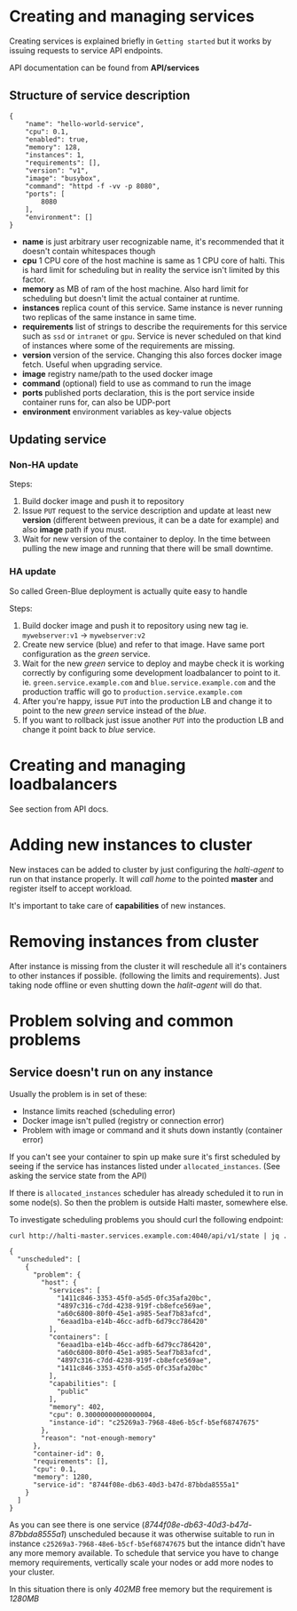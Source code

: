 # Creating and managing services

Creating services is explained briefly in `Getting started` but it works
by issuing requests to service API endpoints.

API documentation can be found from **API/services**

## Structure of service description
```
{
    "name": "hello-world-service",
    "cpu": 0.1,
    "enabled": true,
    "memory": 128,
    "instances": 1,
    "requirements": [],
    "version": "v1",
    "image": "busybox",
    "command": "httpd -f -vv -p 8080",
    "ports": [
        8080
    ],
    "environment": []
}
```

- **name** is just arbitrary user recognizable name, it's recommended that it doesn't contain whitespaces though   
- **cpu** 1 CPU core of the host machine is same as 1 CPU core of halti. This is hard limit for scheduling but in reality the service isn't limited by this factor.
- **memory** as MB of ram of the host machine. Also hard limit for scheduling but doesn't limit the actual container at runtime.
- **instances** replica count of this service. Same instance is never running two replicas of the same instance in same time.
- **requirements** list of strings to describe the requirements for this service such as `ssd` or `intranet` or `gpu`. Service is never scheduled on that kind of instances where some of the requirements are missing.
- **version** version of the service. Changing this also forces docker image fetch. Useful when upgrading service.
- **image** registry name/path to the used docker image
- **command** (optional) field to use as command to run the image
- **ports** published ports declaration, this is the port service inside container runs for, can also be UDP-port
- **environment** environment variables as key-value objects


## Updating service

### Non-HA update

Steps:
1. Build docker image and push it to repository
2. Issue `PUT` request to the service description and update at least new **version** (different between previous, it can be a date for example) and also **image** path if you must.
3. Wait for new version of the container to deploy. In the time between pulling the new image and running that there will be small downtime.

### HA update

So called Green-Blue deployment is actually quite easy to handle

Steps:
1. Build docker image and push it to repository using new tag ie. `mywebserver:v1` -> `mywebserver:v2`
2. Create new service (blue) and refer to that image. Have same port configuration as the *green* service.
3. Wait for the new *green* service to deploy and maybe check it is working correctly by configuring some development loadbalancer to point to it. ie. `green.service.example.com` and `blue.service.example.com` and the production traffic will go to `production.service.example.com`
4. After you're happy, issue `PUT` into the production LB and change it to point to the new *green* service instead of the *blue*.
5. If you want to rollback just issue another `PUT` into the production LB and change it point back to *blue* service.

# Creating and managing loadbalancers

See section from API docs.

# Adding new instances to cluster

New instaces can be added to cluster by just configuring the *halti-agent* to run on that instance properly.
It will _call home_ to the pointed **master** and register itself to accept workload.

It's important to take care of **capabilities** of new instances.

# Removing instances from cluster

After instance is missing from the cluster it will reschedule all it's containers to other instances if possible. (following the limits and requirements). Just taking node offline or even shutting down the *halit-agent* will do that.

# Problem solving and common problems

## Service doesn't run on any instance

Usually the problem is in set of these:
- Instance limits reached (scheduling error)
- Docker image isn't pulled (registry or connection error)
- Problem with image or command and it shuts down instantly (container error)


If you can't see your container to spin up make sure it's first scheduled by seeing if the service has instances listed under `allocated_instances`. (See asking the service state from the API)

If there is `allocated_instances` scheduler has already scheduled it to run in some node(s).
So then the problem is outside Halti master, somewhere else.

To investigate scheduling problems you should curl the following endpoint:
```
curl http://halti-master.services.example.com:4040/api/v1/state | jq .
```

```
{
  "unscheduled": [
    {
      "problem": {
        "host": {
          "services": [
            "1411c846-3353-45f0-a5d5-0fc35afa20bc",
            "4897c316-c7dd-4238-919f-cb8efce569ae",
            "a60c6800-80f0-45e1-a985-5eaf7b83afcd",
            "6eaad1ba-e14b-46cc-adfb-6d79cc786420"
          ],
          "containers": [
            "6eaad1ba-e14b-46cc-adfb-6d79cc786420",
            "a60c6800-80f0-45e1-a985-5eaf7b83afcd",
            "4897c316-c7dd-4238-919f-cb8efce569ae",
            "1411c846-3353-45f0-a5d5-0fc35afa20bc"
          ],
          "capabilities": [
            "public"
          ],
          "memory": 402,
          "cpu": 0.30000000000000004,
          "instance-id": "c25269a3-7968-48e6-b5cf-b5ef68747675"
        },
        "reason": "not-enough-memory"
      },
      "container-id": 0,
      "requirements": [],
      "cpu": 0.1,
      "memory": 1280,
      "service-id": "8744f08e-db63-40d3-b47d-87bbda8555a1"
    }
  ]
}
```

As you can see there is one service (*8744f08e-db63-40d3-b47d-87bbda8555a1*) unscheduled
because it was otherwise suitable to run in instance `c25269a3-7968-48e6-b5cf-b5ef68747675`
but the intance didn't have any more memory available. To schedule that service you have to change memory requirements, vertically scale your nodes or add more nodes to your cluster.

In this situation there is only *402MB* free memory but the requirement is *1280MB*
